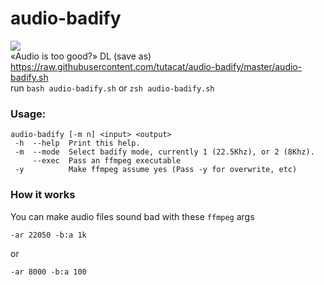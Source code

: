 # audio-badify
[![](https://github.com/tutacat/audio-badify/actions/workflows/tests.yml/badge.svg)](https://github.com/tutacat/audio-badify/actions/workflows/tests.yml)  
«Audio is too good?»
DL (save as) https://raw.githubusercontent.com/tutacat/audio-badify/master/audio-badify.sh<br>
run `bash audio-badify.sh` or `zsh audio-badify.sh`
### Usage:
````
audio-badify [-m n] <input> <output>
 -h  --help  Print this help.
 -m  --mode  Select badify mode, currently 1 (22.5Khz), or 2 (8Khz).
     --exec  Pass an ffmpeg executable
 -y          Make ffmpeg assume yes (Pass -y for overwrite, etc)
 ````
### How it works
You can make audio files sound bad with these ```ffmpeg``` args

    -ar 22050 -b:a 1k
    
or

    -ar 8000 -b:a 100


